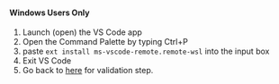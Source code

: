 #### Windows Users Only

1. Launch (open) the VS Code app
2. Open the Command Palette by typing Ctrl+P
3. paste `ext install ms-vscode-remote.remote-wsl` into the input box
4. Exit VS Code
5. Go back to [here](vscode-all.md) for validation step.